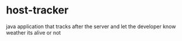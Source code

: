 # host-tracker
java application that tracks after the server and let the developer know weather its alive or not
